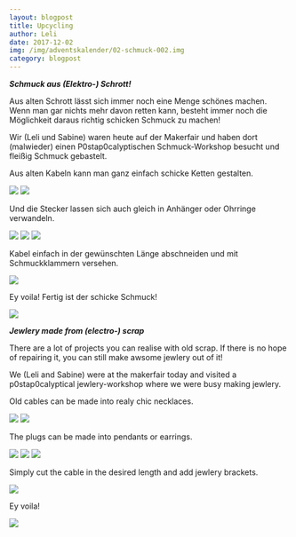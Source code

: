 ```yaml
---
layout: blogpost
title: Upcycling
author: Leli
date: 2017-12-02
img: /img/adventskalender/02-schmuck-002.img
category: blogpost
---
```


***Schmuck aus (Elektro-) Schrott!***

Aus alten Schrott lässt sich immer noch eine Menge schönes machen. Wenn man gar nichts mehr davon retten kann, besteht immer noch die Möglichkeit daraus richtig schicken Schmuck zu machen!

Wir (Leli und Sabine) waren heute auf der Makerfair und haben dort (malwieder) einen P0stap0calyptischen Schmuck-Workshop besucht und fleißig Schmuck gebastelt.

Aus alten Kabeln kann man ganz einfach schicke Ketten gestalten. 


<img src="/img/adventskalender/02-schmuck-005.jpg">
<img src="/img/adventskalender/02-schmuck-004.jpg">

Und die Stecker lassen sich auch gleich in Anhänger oder Ohrringe verwandeln. 

<img src="/img/adventskalender/02-schmuck-003.jpg">
<img src="/img/adventskalender/02-schmuck-006.jpg">
<img src="/img/adventskalender/02-schmuck-007.jpg">

Kabel einfach in der gewünschten Länge abschneiden und mit Schmuckklammern versehen. 

<img src="/img/adventskalender/02-schmuck-001.jpg">

Ey voila! Fertig ist der schicke Schmuck!

<img src="/img/adventskalender/02-schmuck-008.jpg">


***Jewlery made from (electro-) scrap***

There are a lot of projects you can realise with old scrap. If there is no hope of repairing it, you can still make awsome jewlery out of it!

We (Leli and Sabine) were at the makerfair today and visited a p0stap0calyptical jewlery-workshop where we were busy making jewlery.

Old cables can be made into realy chic necklaces.


<img src="/img/adventskalender/02-schmuck-005.jpg">
<img src="/img/adventskalender/02-schmuck-004.jpg">

The plugs can be made into pendants or earrings.


<img src="/img/adventskalender/02-schmuck-003.jpg">
<img src="/img/adventskalender/02-schmuck-006.jpg">
<img src="/img/adventskalender/02-schmuck-007.jpg">

Simply cut the cable in the desired length and add jewlery brackets. 


<img src="/img/adventskalender/02-schmuck-001.jpg">

Ey voila! 

<img src="/img/adventskalender/02-schmuck-008.jpg">
